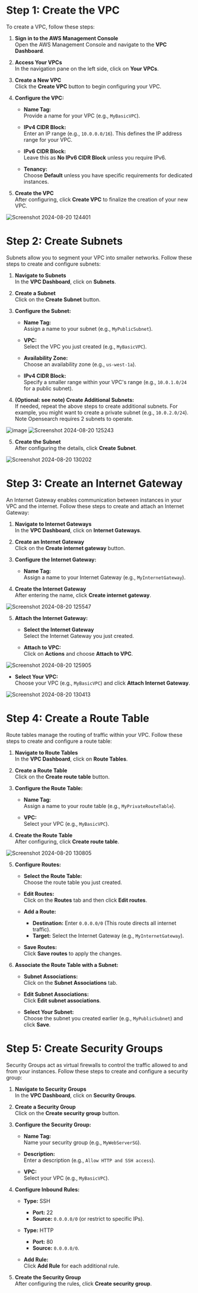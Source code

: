 # Step 1: Create the VPC

To create a VPC, follow these steps:

1. **Sign in to the AWS Management Console**  
   Open the AWS Management Console and navigate to the **VPC Dashboard**.

2. **Access Your VPCs**  
   In the navigation pane on the left side, click on **Your VPCs**.

3. **Create a New VPC**  
   Click the **Create VPC** button to begin configuring your VPC.

4. **Configure the VPC:**

   - **Name Tag:**  
     Provide a name for your VPC (e.g., `MyBasicVPC`).

   - **IPv4 CIDR Block:**  
     Enter an IP range (e.g., `10.0.0.0/16`). This defines the IP address range for your VPC.

   - **IPv6 CIDR Block:**  
     Leave this as **No IPv6 CIDR Block** unless you require IPv6.

   - **Tenancy:**  
     Choose **Default** unless you have specific requirements for dedicated instances.

5. **Create the VPC**  
   After configuring, click **Create VPC** to finalize the creation of your new VPC.

![Screenshot 2024-08-20 124401](https://github.com/user-attachments/assets/9d6722e7-3572-4537-93ea-595482249d29)


# Step 2: Create Subnets

Subnets allow you to segment your VPC into smaller networks. Follow these steps to create and configure subnets:

1. **Navigate to Subnets**  
   In the **VPC Dashboard**, click on **Subnets**.

2. **Create a Subnet**  
   Click on the **Create Subnet** button.

3. **Configure the Subnet:**

   - **Name Tag:**  
     Assign a name to your subnet (e.g., `MyPublicSubnet`).

   - **VPC:**  
     Select the VPC you just created (e.g., `MyBasicVPC`).

   - **Availability Zone:**  
     Choose an availability zone (e.g., `us-west-1a`).

   - **IPv4 CIDR Block:**  
     Specify a smaller range within your VPC's range (e.g., `10.0.1.0/24` for a public subnet).

4. **(Optional: see note) Create Additional Subnets:**  
   If needed, repeat the above steps to create additional subnets. For example, you might want to create a private subnet (e.g., `10.0.2.0/24`). Note Opensearch requires 2 subnets to operate.
   


![image](https://github.com/user-attachments/assets/11e48c8b-f550-45e8-8605-4a8796f5e0f0)
![Screenshot 2024-08-20 125243](https://github.com/user-attachments/assets/6034f262-78ce-4ad4-9b80-aa92342141c5)

5. **Create the Subnet**  
   After configuring the details, click **Create Subnet**.
   
![Screenshot 2024-08-20 130202](https://github.com/user-attachments/assets/9c444062-4256-4a3d-88f7-fca223b94a4d)


# Step 3: Create an Internet Gateway

An Internet Gateway enables communication between instances in your VPC and the internet. Follow these steps to create and attach an Internet Gateway:

1. **Navigate to Internet Gateways**  
   In the **VPC Dashboard**, click on **Internet Gateways**.

2. **Create an Internet Gateway**  
   Click on the **Create internet gateway** button.

3. **Configure the Internet Gateway:**

   - **Name Tag:**  
     Assign a name to your Internet Gateway (e.g., `MyInternetGateway`).

4. **Create the Internet Gateway**  
   After entering the name, click **Create internet gateway**.

![Screenshot 2024-08-20 125547](https://github.com/user-attachments/assets/499b48e2-a442-4b99-9596-2437583c5f53)


5. **Attach the Internet Gateway:**

   - **Select the Internet Gateway**  
     Select the Internet Gateway you just created.

   - **Attach to VPC:**  
     Click on **Actions** and choose **Attach to VPC**.

![Screenshot 2024-08-20 125905](https://github.com/user-attachments/assets/fb676c9b-2aac-4fc0-a142-05f858c746c0)


   - **Select Your VPC:**  
     Choose your VPC (e.g., `MyBasicVPC`) and click **Attach Internet Gateway**.

![Screenshot 2024-08-20 130413](https://github.com/user-attachments/assets/62ed6dd1-4cf8-485a-a808-ad19b740befb)


# Step 4: Create a Route Table

Route tables manage the routing of traffic within your VPC. Follow these steps to create and configure a route table:

1. **Navigate to Route Tables**  
   In the **VPC Dashboard**, click on **Route Tables**.

2. **Create a Route Table**  
   Click on the **Create route table** button.



3. **Configure the Route Table:**

   - **Name Tag:**  
     Assign a name to your route table (e.g., `MyPrivateRouteTable`).

   - **VPC:**  
     Select your VPC (e.g., `MyBasicVPC`).

4. **Create the Route Table**  
   After configuring, click **Create route table**.

![Screenshot 2024-08-20 130805](https://github.com/user-attachments/assets/51b4c4c4-ae6a-42f2-a47b-01636d31513b)


5. **Configure Routes:**

   - **Select the Route Table:**  
     Choose the route table you just created.

   - **Edit Routes:**  
     Click on the **Routes** tab and then click **Edit routes**.

   - **Add a Route:**
     - **Destination:** Enter `0.0.0.0/0` (This route directs all internet traffic).
     - **Target:** Select the Internet Gateway (e.g., `MyInternetGateway`).

   - **Save Routes:**  
     Click **Save routes** to apply the changes.

6. **Associate the Route Table with a Subnet:**

   - **Subnet Associations:**  
     Click on the **Subnet Associations** tab.

   - **Edit Subnet Associations:**  
     Click **Edit subnet associations**.

   - **Select Your Subnet:**  
     Choose the subnet you created earlier (e.g., `MyPublicSubnet`) and click **Save**.
     
# Step 5: Create Security Groups

Security Groups act as virtual firewalls to control the traffic allowed to and from your instances. Follow these steps to create and configure a security group:

1. **Navigate to Security Groups**  
   In the **VPC Dashboard**, click on **Security Groups**.

2. **Create a Security Group**  
   Click on the **Create security group** button.

3. **Configure the Security Group:**

   - **Name Tag:**  
     Name your security group (e.g., `MyWebServerSG`).

   - **Description:**  
     Enter a description (e.g., `Allow HTTP and SSH access`).

   - **VPC:**  
     Select your VPC (e.g., `MyBasicVPC`).

4. **Configure Inbound Rules:**

   - **Type:** SSH  
     - **Port:** 22  
     - **Source:** `0.0.0.0/0` (or restrict to specific IPs).

   - **Type:** HTTP  
     - **Port:** 80  
     - **Source:** `0.0.0.0/0`.

   - **Add Rule:**  
     Click **Add Rule** for each additional rule.

5. **Create the Security Group**  
   After configuring the rules, click **Create security group**.

